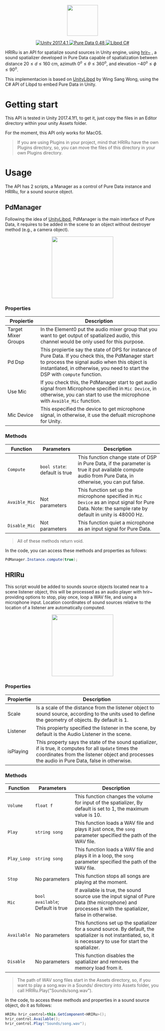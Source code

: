 <p align="center"> <img src="https://goo.gl/gPNg5w" width="100"/> </p>
<p align="center">
    <a href="https://unity3d.com/es/unity" target="_blank">
        <img src="https://img.shields.io/badge/Unity-2017.4.1-blue.svg" alt="Unity 2017.4.1">
    </a>
    <a href="https://puredata.info/" target="_blank">
        <img src="https://img.shields.io/badge/Pure_Data-0.48--0-green.svg" alt="Pure Data 0.48">
    </a>
    <a href="https://github.com/libpd/libpd/" target="_blank">
        <img src="https://img.shields.io/badge/Libpd-C%23-brightgreen.svg" alt="Libpd C#">
    </a>
</p>

HRIRu is an API for spatialize sound sources in Unity engine, using [hrir~](http://onkyo.u-aizu.ac.jp/index.php/software/hrir/) , a sound spatializer developed in Pure Data capable of spatialization between distance $20 \leqslant d \leqslant 160$ cm, azimuth $0^o \leqslant \theta \leqslant 360^o$, and elevation $-40^o \leqslant \phi \leqslant 90^o$.


This implementacion is based on [UnityLibpd](https://github.com/Wilsonwaterfish/UnityLibpd) by Wing Sang Wong, using the C# API of Libpd to embed Pure Data in Unity.

# Getting start

This API is tested in Unity 2017.4.1f1, to get it, just copy the files in an Editor directory within your unity Assets folder.

For the moment, this API only works for MacOS.
>If you are using Plugins in your project, mind that HRIRu have the own Plugins directory, so, you can move the files of this directory in your own Plugins directory.

# Usage

The API has 2 scripts, a Manager as a control of Pure Data instance and HRIRu, for a sound source object.

## PdManager

Following the idea of [UnityLibpd](https://github.com/Wilsonwaterfish/UnityLibpd), PdManager is the main interface of Pure Data, it requires to be added in the scene to an object without destroyer method (e.g., a camera object).

<p align="center">
<img src="https://goo.gl/Yux9qU" width="200">
</p>

### Properties
|Propiertie                          |Description
|-------------------------------|-----------------------------|
|Target Mixer Groups            | In the Element0 put the audio mixer group that you want to get output of spatialized audio, this channel would be only used for this purpose. |
|Pd Dsp            |This propiertie say the state of DPS for instance of Pure Data. If you check this, the PdManager start to process the signal audio when this object is instantiated, in otherwise, you need to start the DSP with `compute` function.|
|Use Mic            |If you check this, the PdManager start to get audio signal from Microphone specified in `Mic Device`, in otherwise, you can start to use the microphone with `Avaible_Mic` function.|
|Mic Device            |This especified the device to get microphone signal, in otherwise, it use the defualt microphone for Unity.|

### Methods

|Function | Parameters | Description
|-----------|--------------------|-----------------------------|
|`Compute`  | `bool state`: default is true | This function change state of DSP in Pure Data, if the parameter is true it put available compute audio from Pure Data, in otherwise, you can put false.|
|`Avaible_Mic`  | Not parameters | This function set up the microphone specified in `Mic Device` as an input signal for Pure Data. Note: the sample rate by default in unity is 48000 Hz.|
|`Disable_Mic`  | Not parameters | This function quiet a microphone as an input signal for Pure Data.|
>All of these methods return void.

In the code, you can access these methods and properties as follows:

```csharp
PdManager.Instance.compute(true);
```

## HRIRu

This script would be added to sounds source objects located near to a scene listener object, this will be processed as an audio player with hrir~ providing options to stop, play once, loop a WAV file, and using a microphone input. Location coordinates of sound sources relative to the location of a listener are automatically computed.

<p align="center">
<img src="https://goo.gl/7LRNcN" width="200">
</p>

### Properties

|Propiertie                          |Description
|-------------------------------|-----------------------------|
|Scale           | Is a scale of the distance from the listener object to sound source, according to the units used to define the geometry of objects. By default is 1.|
|Listener        | This propierty specified the listener in the scene, by default is the Audio Listener in the scene.|
|isPlaying       | This property says the state of the sound spatializer, if is true, it computes for all `Update` times the coordinates from the listener object and processes the audio in Pure Data, false in otherwise.|

### Methods

|Function | Parameters | Description
|-----------|-------------------------|------------------------|
|`Volume`  | `float f` | This function changes the volume for input of the spatializer, By default is set to 1, the maximum value is 10.|
|`Play`  | `string song` | This function loads a WAV file and plays it just once, the `song` parameter specified the path of the WAV file.|
|`Play_Loop`  | `string song` | This function loads a WAV file and plays it in a loop, the `song` parameter specified the path of the WAV file.|
|`Stop`  | No parameters | This function stops all songs are playing at the moment.|
|`Mic`  | `bool available`; Default is true| If available is true, the sound source use the input signal of Pure Data (the microphone) and processes it with the spatializer, false in otherwise.|
|`Available`  | No parameters| This functions set up the spatializer for a sound source. By default, the spatializer is not instantiated, so, it is necessary to use for start the spatializer.|
|`Disable`  | No parameters| This function disables the spatializer and removes the memory load from it.|

>The path of WAV song files start in the Assets directory, so, if you want to play a song.wav in a Sounds/ directory into Assets folder, you call HRIRu.Play("Sounds/song.wav").

In the code, to access these methods and properties in a sound source object, do it as follows:

```csharp
HRIRu hrir_control=this.GetComponent<HRIRu>();
hrir_control.Available();
hrir_control.Play("Sounds/song.wav");
```